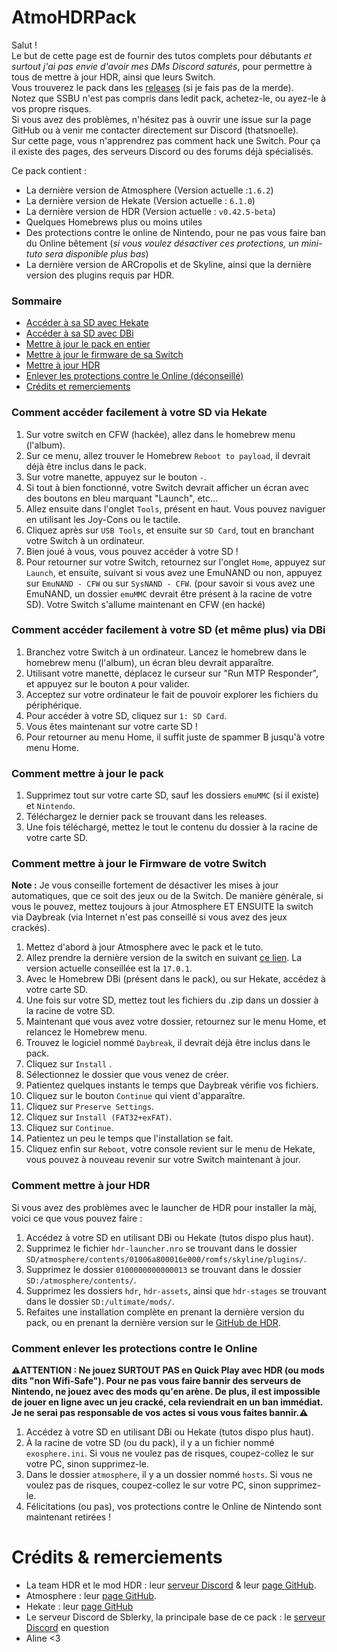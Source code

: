 # AtmoHDRPack
Salut !  
Le but de cette page est de fournir des tutos complets pour débutants *et surtout j'ai pas envie d'avoir mes DMs Discord saturés*, pour permettre à tous de mettre à jour HDR, ainsi que leurs Switch.  
Vous trouverez le pack dans les [releases](https://github.com/ThatsNoelle/AtmoHDRPack/releases) (si je fais pas de la merde).  
Notez que SSBU n'est pas compris dans ledit pack, achetez-le, ou ayez-le à vos propre risques.  
Si vous avez des problèmes, n'hésitez pas à ouvrir une issue sur la page GitHub ou à venir me contacter directement sur Discord (thatsnoelle).  
Sur cette page, vous n'apprendrez pas comment hack une Switch. Pour ça il existe des pages, des serveurs Discord ou des forums déjà spécialisés.  

Ce pack contient :
- La dernière version de Atmosphere (Version actuelle :`1.6.2`)
- La dernière version de Hekate (Version actuelle : `6.1.0`)
- La dernière version de HDR (Version actuelle : `v0.42.5-beta`)
- Quelques Homebrews plus ou moins utiles
- Des protections contre le online de Nintendo, pour ne pas vous faire ban du Online bêtement (*si vous voulez désactiver ces protections, un mini-tuto sera disponible plus bas*)
- La dernière version de ARCropolis et de Skyline, ainsi que la dernière version des plugins requis par HDR.

### Sommaire
- [Accéder à sa SD avec Hekate](#https://github.com/ThatsNoelle/AtmoHDRPack?tab=readme-ov-file#comment-acc%C3%A9der-facilement-%C3%A0-votre-sd-via-hekate)
- [Accéder à sa SD avec DBi](https://github.com/ThatsNoelle/AtmoHDRPack?tab=readme-ov-file#comment-acc%C3%A9der-facilement-%C3%A0-votre-sd-et-m%C3%AAme-plus-via-dbi)
- [Mettre à jour le pack en entier](https://github.com/ThatsNoelle/AtmoHDRPack/edit/main/README.md#comment-mettre-%C3%A0-jour-le-pack)
- [Mettre à jour le firmware de sa Switch](https://github.com/ThatsNoelle/AtmoHDRPack/edit/main/README.md#comment-mettre-%C3%A0-jour-le-firmware-de-votre-switch)
- [Mettre à jour HDR](https://github.com/ThatsNoelle/AtmoHDRPack?tab=readme-ov-file#comment-mettre-%C3%A0-jour-hdr)
- [Enlever les protections contre le Online (déconseillé)](https://github.com/ThatsNoelle/AtmoHDRPack/edit/main/README.md#comment-enlever-les-protections-contre-le-online)
- [Crédits et remerciements](https://github.com/ThatsNoelle/AtmoHDRPack?tab=readme-ov-file#cr%C3%A9dits--remerciements)

### Comment accéder facilement à votre SD via Hekate
1. Sur votre switch en CFW (hackée), allez dans le homebrew menu (l'album).
2. Sur ce menu, allez trouver le Homebrew `Reboot to payload`, il devrait déjà être inclus dans le pack.
3. Sur votre manette, appuyez sur le bouton `-`.
4. Si tout à bien fonctionné, votre Switch devrait afficher un écran avec des boutons en bleu marquant "Launch", etc...
5. Allez ensuite dans l'onglet `Tools`, présent en haut. Vous pouvez naviguer en utilisant les Joy-Cons ou le tactile.
6. Cliquez après sur `USB Tools`, et ensuite sur `SD Card`, tout en branchant votre Switch à un ordinateur.
7. Bien joué à vous, vous pouvez accéder à votre SD !
8. Pour retourner sur votre Switch, retournez sur l'onglet `Home`, appuyez sur `Launch`, et ensuite, suivant si vous avez une EmuNAND ou non, appuyez sur `EmuNAND - CFW` ou sur `SysNAND - CFW`. (pour savoir si vous avez une EmuNAND, un dossier `emuMMC` devrait être présent à la racine de votre SD). Votre Switch s'allume maintenant en CFW (en hacké)

### Comment accéder facilement à votre SD (et même plus) via DBi
1. Branchez votre Switch à un ordinateur. Lancez le homebrew dans le homebrew menu (l'album), un écran bleu devrait apparaître.
2. Utilisant votre manette, déplacez le curseur sur "Run MTP Responder", et appuyez sur le bouton `A` pour valider.
3. Acceptez sur votre ordinateur le fait de pouvoir explorer les fichiers du périphérique.
4. Pour accéder à votre SD, cliquez sur `1: SD Card`.
5. Vous êtes maintenant sur votre carte SD !
6. Pour retourner au menu Home, il suffit juste de spammer B jusqu'à votre menu Home.

### Comment mettre à jour le pack
1. Supprimez tout sur votre carte SD, sauf les dossiers `emuMMC` (si il existe) et `Nintendo`.
2. Téléchargez le dernier pack se trouvant dans les releases.
3. Une fois téléchargé, mettez le tout le contenu du dossier à la racine de votre carte SD.

### Comment mettre à jour le Firmware de votre Switch
**__Note__ :** Je vous conseille fortement de désactiver les mises à jour automatiques, que ce soit des jeux ou de la 
Switch. De manière générale, si vous le pouvez, mettez toujours à jour Atmosphere ET ENSUITE la switch via Daybreak (via 
Internet n'est pas conseillé si vous avez des jeux crackés).

1. Mettez d'abord à jour Atmosphere avec le pack et le tuto.
2. Allez prendre la dernière version de la switch en suivant [ce lien](https://darthsternie.net/switch-firmwares/). La version actuelle conseillée est la `17.0.1`.
3. Avec le Homebrew DBi (présent dans le pack), ou sur Hekate, accédez à votre carte SD. 
4. Une fois sur votre SD, mettez tout les fichiers du .zip dans un dossier à la racine de votre SD.
5. Maintenant que vous avez votre dossier, retournez sur le menu Home, et relancez le Homebrew menu.
6. Trouvez le logiciel nommé `Daybreak`, il devrait déjà être inclus dans le pack.
7. Cliquez sur `Install` .
8. Sélectionnez le dossier que vous venez de créer.
9. Patientez quelques instants le temps que Daybreak vérifie vos fichiers.
10. Cliquez sur le bouton `Continue` qui vient d'apparaître.
11. Cliquez sur `Preserve Settings`.
12. Cliquez sur `Install (FAT32+exFAT)`.
13. Cliquez sur `Continue`.
14. Patientez un peu le temps que l'installation se fait.
15. Cliquez enfin sur `Reboot`, votre console revient sur le menu de Hekate, vous pouvez à nouveau revenir sur votre Switch maintenant à jour.

### Comment mettre à jour HDR
Si vous avez des problèmes avec le launcher de HDR pour installer la màj, voici ce que vous pouvez faire :
1. Accédez à votre SD en utilisant DBi ou Hekate (tutos dispo plus haut).
2. Supprimez le fichier `hdr-launcher.nro` se trouvant dans le dossier `SD/atmosphere/contents/01006a800016e000/romfs/skyline/plugins/`.
3. Supprimez le dossier `0100000000000013` se trouvant dans le dossier `SD:/atmosphere/contents/`.
4. Supprimez les dossiers `hdr`, `hdr-assets`, ainsi que `hdr-stages` se trouvant dans le dossier `SD:/ultimate/mods/`.
5. Refaites une installation complète en prenant la dernière version du pack, ou en prenant la dernière version sur le [GitHub de HDR](https://github.com/HDR-Development/HDR-Releases/releases).

### Comment enlever les protections contre le Online
**⚠️ATTENTION : Ne jouez SURTOUT PAS en Quick Play avec HDR (ou mods dits "non Wifi-Safe"). Pour ne pas vous faire bannir des serveurs de Nintendo, ne jouez avec des mods qu'en arène. De plus, il est impossible de jouer en ligne avec un jeu cracké, cela reviendrait en un ban immédiat. Je ne serai pas responsable de vos actes si vous vous faites bannir.⚠️**
1. Accédez à votre SD en utilisant DBi ou Hekate (tutos dispo plus haut).
2. À la racine de votre SD (ou du pack), il y a un fichier nommé `exosphere.ini`. Si vous ne voulez pas de risques, coupez-collez le sur votre PC, sinon supprimez-le.
3. Dans le dossier `atmosphere`, il y a un dossier nommé `hosts`. Si vous ne voulez pas de risques, coupez-collez le sur votre PC, sinon supprimez-le.
4. Félicitations (ou pas), vos protections contre le Online de Nintendo sont maintenant retirées !

# Crédits & remerciements
- La team HDR et le mod HDR : leur [serveur Discord](https://discord.gg/hdr) & leur [page GitHub](https://github.com/HDR-Development/HDR-Releases).
- Atmosphere : leur [page GitHub](https://github.com/Atmosphere-NX/Atmosphere).
- Hekate : leur [page GitHub](https://github.com/CTCaer/hekate)
- Le serveur Discord de Sblerky, la principale base de ce pack : le [serveur Discord](https://discord.gg/6DUzJuzHSB) en question
- Aline <3
